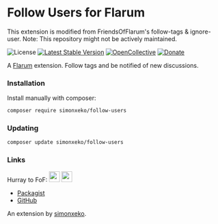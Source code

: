 # Follow Users for Flarum
This extension is modified from FriendsOfFlarum's follow-tags & ignore-user.
Note: This repository might not be actively maintained.

![License](https://img.shields.io/badge/license-MIT-blue.svg) [![Latest Stable Version](https://img.shields.io/packagist/v/fof/follow-tags.svg)](https://packagist.org/packages/simonxeko/follow-users) [![OpenCollective](https://img.shields.io/badge/opencollective-fof-blue.svg)](https://opencollective.com/fof/donate) [![Donate](https://img.shields.io/badge/donate-datitisev-important.svg)](https://datitisev.me/donate)

A [Flarum](http://flarum.org) extension. Follow tags and be notified of new discussions.

### Installation

Install manually with composer:

```sh
composer require simonxeko/follow-users
```

### Updating

```sh
composer update simonxeko/follow-users
```

### Links
Hurray to FoF:
[<img src="https://opencollective.com/fof/donate/button@2x.png?color=blue" height="25" />](https://opencollective.com/fof/donate)
[<img src="https://c5.patreon.com/external/logo/become_a_patron_button.png" height="25" />](https://patreon.com/datitisev)

- [Packagist](https://packagist.org/packages/simonxeko/follow-users)
- [GitHub](https://github.com/packages/simonxeko/follow-users)

An extension by [simonxeko](https://github.com/simonxeko).
